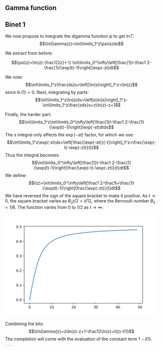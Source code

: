 <article>

# Gamma function

## Binet 1

We now propose to integrate the digamma function $\psi$ to get $\ln\Gamma$:
$$\ln\Gamma(z)=\int\limits_1^z\psi(s)ds$$

We extract from before:

$$\psi(z)=\ln(z)-\frac1{2z}+ \\
\int\limits_0^\infty\left[\frac{1}t-\frac1 2-\frac{1}{\exp(t)-1}\right]\exp(-zt)dt$$

We note:
$$\int\limits_1^z\frac{ds}s=\left[\ln(s)\right]_1^z=\ln(z)$$
since $\ln(1)=0$. Next, integrating by parts:
$$\int\limits_1^z\ln(s)ds=\left[s\ln(s)\right]_1^z-\int\limits_1^z\frac{sds}s=z\ln(z)-z+1$$

Finally, the harder part:
$$\int\limits_1^z\int\limits_0^\infty\left[\frac{1}t-\frac1 2-\frac{1}{\exp(t)-1}\right]\exp(-st)dtds$$
The $s$ integral only affects the $\exp(-st)$ factor, for which we use:
$$\int\limits_1^z\exp(-st)ds=\left[\frac{\exp(-st)}{-t}\right]_1^z=\frac{\exp(-t)-\exp(-zt)}{t}$$
Thus the integral becomes:
$$\int\limits_0^\infty\left[\frac{1}t-\frac1 2-\frac{1}{\exp(t)-1}\right]\frac{\exp(-t)-\exp(-zt)}{t}dt$$
We define:
$$I(z)=\int\limits_0^\infty\left[\frac1 2-\frac1t+\frac{1}{\exp(t)-1}\right]\frac{\exp(-zt)}{t}dt$$
We have reversed the sign of the square bracket to make it positive. As $t\rightarrow0$, the square bracket varies as $B_2t/2=t/12$, where the Bernoulli number $B_2=1/6$. The function varies from 0 to 1/2 as $t\rightarrow\infty$:

![$\frac1 2-\frac1t+\frac{1}{\exp(t)-1}$](7.svg)

Combining the bits:
$$\ln\Gamma(z)=z\ln(z)-z+1-\frac12\ln(z)+I(z)-I(1)$$
The completion will come with the evaluation of the constant term $1-I(1)$. .&nbsp;.&nbsp;.

</article>